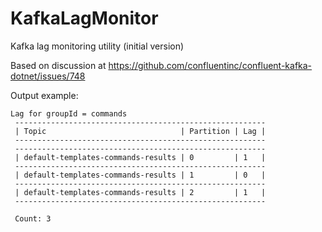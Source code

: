 # KafkaLagMonitor
Kafka lag monitoring utility (initial version)

Based on discussion at https://github.com/confluentinc/confluent-kafka-dotnet/issues/748

Output example:
```
Lag for groupId = commands
 --------------------------------------------------------
 | Topic                              | Partition | Lag |
 --------------------------------------------------------
 --------------------------------------------------------
 | default-templates-commands-results | 0         | 1   |
 --------------------------------------------------------
 | default-templates-commands-results | 1         | 0   |
 --------------------------------------------------------
 | default-templates-commands-results | 2         | 1   |
 --------------------------------------------------------

 Count: 3
 ```
